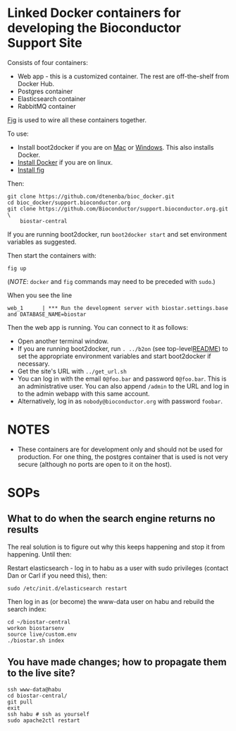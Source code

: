 # Linked Docker containers for developing the Bioconductor Support Site

Consists of four containers:

* Web app - this is a customized container. The rest are off-the-shelf from
 Docker Hub.
* Postgres container
* Elasticsearch container
* RabbitMQ container

[Fig](http://www.fig.sh/) is used to wire all these containers together.

To use:

* Install boot2docker if you are on 
  [Mac](https://docs.docker.com/installation/mac/) or
  [Windows](https://docs.docker.com/installation/windows/). This also
  installs Docker.
* [Install Docker](https://docs.docker.com/installation/) if you are
  on linux.
* [Install fig](http://www.fig.sh/install.html)

Then:

    git clone https://github.com/dtenenba/bioc_docker.git
    cd bioc_docker/support.bioconductor.org
    git clone https://github.com/Bioconductor/support.bioconductor.org.git \
        biostar-central

If you are running boot2docker, run `boot2docker start` and set
environment variables as suggested.

Then start the containers with:

    fig up

(*NOTE*: `docker` and `fig` commands may need to be preceded with `sudo`.)

When you see the line 

    web_1      | *** Run the development server with biostar.settings.base and DATABASE_NAME=biostar

Then the web app is running. You can connect to it as follows:

* Open another terminal window.
* If you are running boot2docker, run `. ../b2on` (see top-level[README](../#utilities))
  to set the appropriate environment variables and start boot2docker if necessary.
* Get the site's URL with `../get_url.sh`  
* You can log in with the email `0@foo.bar` and password `0@foo.bar`. This is an
  administrative user. You can also append `/admin` to the URL and log in
  to the admin webapp with this same account.
* Alternatively, log in as `nobody@bioconductor.org` with password `foobar`.


# NOTES

* These containers are for development only and should
  not be used for production. For one thing, the postgres
  container that is used is not very secure (although no 
  ports are open to it on the host).

# SOPs

## What to do when the search engine returns no results

The real solution is to figure out why this keeps happening and stop it from happening. Until then:

Restart elasticsearch - log in to habu as a user with sudo privileges (contact Dan or Carl if you need this), then:

    sudo /etc/init.d/elasticsearch restart
    
Then log in as (or become) the www-data user on habu and rebuild the search index:

    cd ~/biostar-central
    workon biostarsenv
    source live/custom.env
    ./biostar.sh index
    
## You have made changes; how to propagate them to the live site?

```
ssh www-data@habu
cd biostar-central/
git pull
exit
ssh habu # ssh as yourself
sudo apache2ctl restart
```

```

